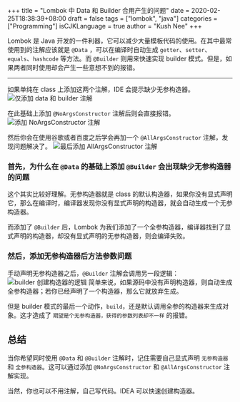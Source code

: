 +++
title = "Lombok 中 Data 和 Builder 合用产生的问题"
date = 2020-02-25T18:38:39+08:00
draft = false
tags = ["lombok", "java"]
categories = ["Programming"]
isCJKLanguage = true
author = "Kush Nee"
+++

Lombok 是 Java 开发的一件利器，它可以减少大量模板代码的使用。在其中最常使用到的注解应该就是 `@Data` ，可以在编译时自动生成 `getter`、`setter`、
`equals`、`hashcode` 等方法。而 `@Builder` 则用来快速实现 builder 模式。但是，如果两者同时使用却会产生一些意想不到的报错。

<!--more-->
---

如果单纯在 class 上添加这两个注解，IDE 会提示缺少无参构造器。
![仅添加 data 和 builder 注解](/img/lombok-data-builder/just-data-builder.png)

在此基础上添加 `@NoArgsConstructor` 注解后则会直接报错。
![添加 NoArgsConstructor 注解](/img/lombok-data-builder/error-with-NoArgsConstructor.png)

然后你会在使用谷歌或者百度之后学会再加一个 `@AllArgsConstructor` 注解，发现问题解决了。
![最后添加 AllArgsConstructor 注解](/img/lombok-data-builder/add-AllArgsConstructor.png)

### 首先，为什么在 `@Data` 的基础上添加 `@Builder` 会出现缺少无参构造器的问题  

这个其实比较好理解。无参构造器就是 class 的默认构造器，如果你没有显式声明它，那么在编译时，编译器发现你没有显式声明的构造器，就会自动生成一个无参构造器。

而添加了 `@Builder` 后，Lombok 为我们添加了一个全参构造器，编译器找到了显式声明的构造器，却没有显式声明的无参构造器，则会编译失败。

### 然后，添加无参构造器后方法参数问题

手动声明无参构造器之后，`@Builder` 注解会调用另一段逻辑：
![builder 创建构造器的逻辑](/img/lombok-data-builder/constructor-from-builder.png)
简单来说，如果源码中没有声明构造器，则自动生成全参构造器；若你已经声明了一个构造器，那么它就放弃生成。

但是 builder 模式的最后一个动作，`build`，还是默认调用全参的构造器来生成对象。这才造成了 `期望是个无参构造器，获得的参数列表却不一样` 的报错。

## 总结

当你希望同时使用 `@Data` 和 `@Builder` 注解时，记住需要自己显式声明 `无参构造器` 和 `全参构造器`。这可以通过添加 `@NoArgsConstructor` 和 `@AllArgsConstructor` 注解实现。

当然，你也可以不用注解，自己写代码。IDEA 可以快速创建构造器。

